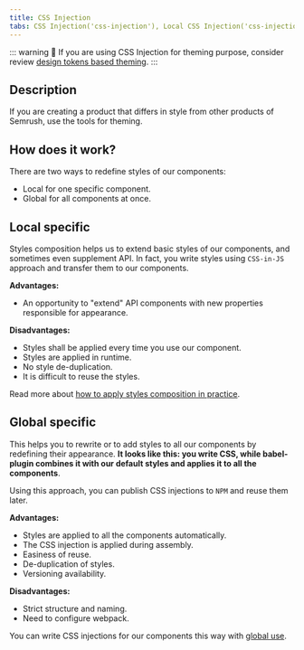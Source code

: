 ```yaml
---
title: CSS Injection
tabs: CSS Injection('css-injection'), Local CSS Injection('css-injection-local'), Global CSS Injection('css-injection-global')
---
```


::: warning
:rotating_light: If you are using CSS Injection for theming purpose, consider review [design tokens based theming](/style/design-tokens/design-tokens#themes).
:::

## Description

If you are creating a product that differs in style from other products of Semrush, use the tools for theming.

## How does it work?

There are two ways to redefine styles of our components:

- Local for one specific component.
- Global for all components at once.

## Local specific

Styles composition helps us to extend basic styles of our components, and sometimes even supplement API. In fact, you write styles using `CSS-in-JS` approach and transfer them to our components.

**Advantages:**

- An opportunity to "extend" API components with new properties responsible for appearance.

**Disadvantages:**

- Styles shall be applied every time you use our component.
- Styles are applied in runtime.
- No style de-duplication.
- It is difficult to reuse the styles.

Read more about [how to apply styles composition in practice](/style/css-injection/css-injection-local).

## Global specific

This helps you to rewrite or to add styles to all our components by redefining their appearance. **It looks like this: you write CSS, while babel-plugin combines it with our default styles and applies it to all the components**.

Using this approach, you can publish CSS injections to `NPM` and reuse them later.

**Advantages:**

- Styles are applied to all the components automatically.
- The CSS injection is applied during assembly.
- Easiness of reuse.
- De-duplication of styles.
- Versioning availability.

**Disadvantages:**

- Strict structure and naming.
- Need to configure webpack.

You can write CSS injections for our components this way with [global use](/style/css-injection/css-injection-global).

